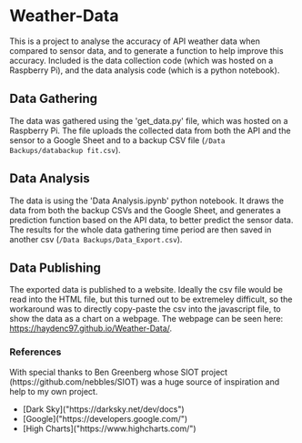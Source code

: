 # Weather-Data

This is a project to analyse the accuracy of API weather data when compared to sensor data, and to generate a function to help improve this accuracy. Included is the data collection code (which was hosted on a Raspberry Pi), and the data analysis code (which is a python notebook).

<h2>Data Gathering</h2>

The data was gathered using the 'get_data.py' file, which was hosted on a Raspberry Pi. The file uploads the collected data from both the API and the sensor to a Google Sheet and to a backup CSV file (<code>/Data Backups/databackup fit.csv</code>).

<h2>Data Analysis</h2>

The data is using the 'Data Analysis.ipynb' python notebook. It draws the data from both the backup CSVs and the Google Sheet, and generates a prediction function based on the API data, to better predict the sensor data. The results for the whole data gathering time period are then saved in another csv (<code>/Data Backups/Data_Export.csv</code>).

<h2>Data Publishing</h2>

The exported data is published to a website. Ideally the csv file would be read into the HTML file, but this turned out to be extremeley difficult, so the workaround was to directly copy-paste the csv into the javascript file, to show the data as a chart on a webpage.
The webpage can be seen here: https://haydenc97.github.io/Weather-Data/.

<h3>References</h3>
With special thanks to Ben Greenberg whose SIOT project (https://github.com/nebbles/SIOT) was a huge source of inspiration and help to my own project.
<ul>
  <li>[Dark Sky]("https://darksky.net/dev/docs")</li>
  <li>[Google]("https://developers.google.com/")</li>
  <li>[High Charts]("https://www.highcharts.com/")</li>
</ul>
